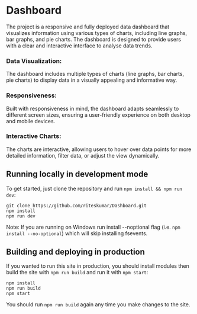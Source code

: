 # Dashboard
The project is a responsive and fully deployed data dashboard that visualizes information using various types of charts, including line graphs, bar graphs, and pie charts. The dashboard is designed to provide users with a clear and interactive interface to analyse data trends.
### Data Visualization:
The dashboard includes multiple types of charts (line graphs, bar charts, pie charts) to display data in a visually appealing and informative way.
### Responsiveness: 
Built with responsiveness in mind, the dashboard adapts seamlessly to different screen sizes, ensuring a user-friendly experience on both desktop and mobile devices.
### Interactive Charts:
The charts are interactive, allowing users to hover over data points for more detailed information, filter data, or adjust the view dynamically.



## Running locally in development mode

To get started, just clone the repository and run `npm install && npm run dev`:

    git clone https://github.com/riteskumar/Dashboard.git
    npm install
    npm run dev

Note: If you are running on Windows run install --noptional flag (i.e. `npm install --no-optional`) which will skip installing fsevents.

## Building and deploying in production

If you wanted to run this site in production, you should install modules then build the site with `npm run build` and run it with `npm start`:

    npm install
    npm run build
    npm start

You should run `npm run build` again any time you make changes to the site.
